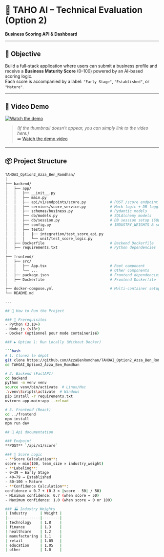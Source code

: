 # 🧠 TAHO AI – Technical Evaluation (Option 2)

**Business Scoring API & Dashboard**

---

## 📌 Objective

Build a full-stack application where users can submit a business profile and receive a **Business Maturity Score** (0–100) powered by an AI-based scoring logic.  
Each score is accompanied by a label: `"Early Stage"`, `"Established"`, or `"Mature"`.

---

## 🎥 Video Demo

[![Watch the demo](https://img.youtube.com/vi/your_video_id/0.jpg)](https://github.com/user-attachments/assets/388618e3-4e2d-4f8b-8fea-e17712797d67)  
> *(If the thumbnail doesn't appear, you can simply link to the video here:)*  
➡️ [Watch the demo video](https://github.com/user-attachments/assets/388618e3-4e2d-4f8b-8fea-e17712797d67)

---

## 📦 Project Structure

```bash
TAHOAI_Option2_Azza_Ben_Romdhan/
│
├── backend/
│   ├── app/
│   │   ├── __init__.py
│   │   ├── main.py
│   │   ├── api/v1/endpoints/score.py           # POST /score endpoint
│   │   ├── services/score_service.py           # Mock logic + DB logging
│   │   ├── schemas/business.py                 # Pydantic models
│   │   ├── db/models.py                        # SQLAlchemy models
│   │   ├── db/session.py                       # DB session setup (SQLite)
│   │   ├── config.py                           # INDUSTRY_WEIGHTS & settings
│   │   ├── tests/
│   │   │   ├── integration/test_score_api.py
│   │   │   └── unit/test_score_logic.py
│   ├── Dockerfile                              # Backend Dockerfile
│   ├── requirements.txt                        # Python dependencies
│
├── frontend/
│   ├── src/
│   │   ├── App.tsx                             # Root component
│   │   └── ...                                 # Other components
│   ├── package.json                            # Frontend dependencies
│   ├── Dockerfile                              # Frontend Dockerfile
│
├── docker-compose.yml                          # Multi-container setup
└── README.md

---

## 🚀 How to Run the Project

### 🔧 Prerequisites
- Python (3.10+)
- Node.js (v18+)
- Docker (optionnel pour mode containerisé)

### ▶️ Option 1: Run Locally (Without Docker)

```bash
# 1. Clonez le dépôt
git clone https://github.com/AzzaBenRomdhan/TAHOAI_Option2_Azza_Ben_Romdhan.git
cd TAHOAI_Option2_Azza_Ben_Romdhan

# 2. Backend (FastAPI)
cd backend
python -m venv venv
source venv/bin/activate  # Linux/Mac
.\venv\Scripts\activate  # Windows
pip install -r requirements.txt
uvicorn app.main:app --reload

# 3. Frontend (React)
cd ../frontend
npm install
npm run dev

## 📘 Api documentation

### Endpoint
**POST** `/api/v1/score`

### 🔢 Score Logic
- **Score Calculation**:
score = min(100, team_size × industry_weight)
- **Labeling**: 
- 0–39 → Early Stage
- 40–79 → Established
- 80–100 → Mature
- **Confidence Calculation**:
confidence = 0.7 + (0.3 × |score - 50| / 50)
- Minimum confidence: 0.7 (when score = 50)
- Maximum confidence: 1.0 (when score = 0 or 100)

### 🏭 Industry Weights
| Industry      | Weight |
|---------------|--------|
| technology    | 1.8    |
| finance       | 1.3    |
| healthcare    | 1.2    |
| manufacturing | 1.1    |
| retail        | 1.05   |
| education     | 1.05   |
| other         | 1.0    |



